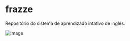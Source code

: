 # frazze
 Repositório do sistema de aprendizado intativo de inglês.
 
![image](https://github.com/carlinhozrocha/frazze-english/assets/127363436/313209a5-0360-4e4c-a35c-064f80d306a4)
